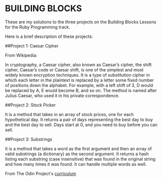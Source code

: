 # BUILDING BLOCKS

These are my solutions to the three projects on the Building Blocks Lessons for the Ruby Programming track.

Here is a brief description of these projects:

##Project 1: Caesar Cipher

From Wikipedia:

In cryptography, a Caesar cipher, also known as Caesar’s cipher, the shift cipher, Caesar’s code or Caesar shift, 
is one of the simplest and most widely known encryption techniques. It is a type of substitution cipher in which 
each letter in the plaintext is replaced by a letter some fixed number of positions down the alphabet. For example, 
with a left shift of 3, D would be replaced by A, E would become B, and so on. The method is named after Julius Caesar, 
who used it in his private correspondence.

##Project 2: Stock Picker

It is a method that takes in an array of stock prices, one for each hypothetical day. It returns a pair of days representing
the best day to buy and the best day to sell. Days start at 0, and you need to buy before you can sell. 

##Project 3: Substrings

It is a method that takes a word as the first argument and then an array of valid substrings (a dictionary) as the second argument. 
It returns a hash listing each substring (case insensitive) that was found in the original string and how many times it was found.
It can handle multiple words as well.

From The Odin Project's [curriculum](https://www.theodinproject.com/courses/ruby-programming/lessons/building-blocks)
